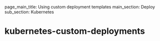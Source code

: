 page_main_title: Using custom deployment templates
main_section: Deploy
sub_section: Kubernetes


# kubernetes-custom-deployments
